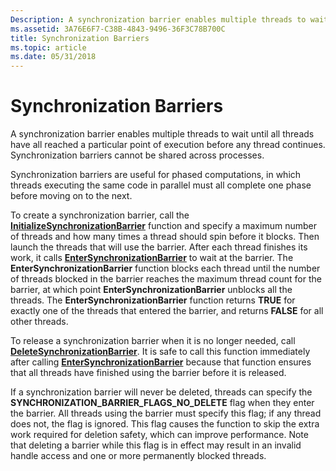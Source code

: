 ```yaml
---
Description: A synchronization barrier enables multiple threads to wait until all threads have all reached a particular point of execution before any thread continues.
ms.assetid: 3A76E6F7-C38B-4843-9496-36F3C78B700C
title: Synchronization Barriers
ms.topic: article
ms.date: 05/31/2018
---
```


# Synchronization Barriers

A synchronization barrier enables multiple threads to wait until all threads have all reached a particular point of execution before any thread continues. Synchronization barriers cannot be shared across processes.

Synchronization barriers are useful for phased computations, in which threads executing the same code in parallel must all complete one phase before moving on to the next.

To create a synchronization barrier, call the [**InitializeSynchronizationBarrier**](/windows/desktop/api/SynchAPI/nf-synchapi-initializesynchronizationbarrier) function and specify a maximum number of threads and how many times a thread should spin before it blocks. Then launch the threads that will use the barrier. After each thread finishes its work, it calls [**EnterSynchronizationBarrier**](/windows/desktop/api/synchapi/nf-synchapi-entersynchronizationbarrier) to wait at the barrier. The **EnterSynchronizationBarrier** function blocks each thread until the number of threads blocked in the barrier reaches the maximum thread count for the barrier, at which point **EnterSynchronizationBarrier** unblocks all the threads. The **EnterSynchronizationBarrier** function returns **TRUE** for exactly one of the threads that entered the barrier, and returns **FALSE** for all other threads.

To release a synchronization barrier when it is no longer needed, call [**DeleteSynchronizationBarrier**](/windows/desktop/api/SynchAPI/nf-synchapi-deletesynchronizationbarrier). It is safe to call this function immediately after calling [**EnterSynchronizationBarrier**](/windows/desktop/api/synchapi/nf-synchapi-entersynchronizationbarrier) because that function ensures that all threads have finished using the barrier before it is released.

If a synchronization barrier will never be deleted, threads can specify the **SYNCHRONIZATION\_BARRIER\_FLAGS\_NO\_DELETE** flag when they enter the barrier. All threads using the barrier must specify this flag; if any thread does not, the flag is ignored. This flag causes the function to skip the extra work required for deletion safety, which can improve performance. Note that deleting a barrier while this flag is in effect may result in an invalid handle access and one or more permanently blocked threads.

 

 



